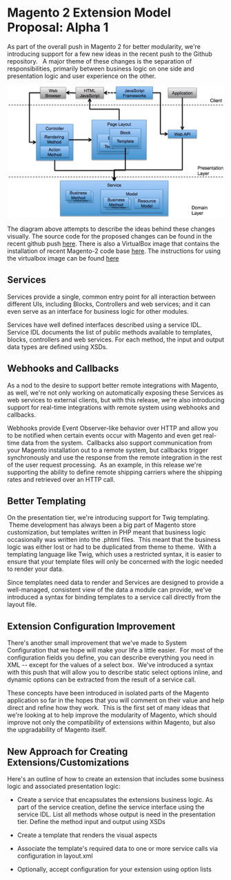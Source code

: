 Magento 2 Extension Model Proposal: Alpha 1
===========================================

As part of the overall push in Magento 2 for better modularity, we're
introducing support for a few new ideas in the recent push to the Github
repository.   A major theme of these changes is the separation of
responsibilities, primarily between business logic on one side and presentation
logic and user experience on the other.

![](</images/archExtensibility.png>)

The diagram above attempts to describe the ideas behind these changes visually. The source code for the proposed changes can be found in the recent github push [here][1]. There is also a VirtualBox image that contains the installation of recent Magento-2 code base [here][2]. The instructions for using the virtualbox image can be found [here][3]

[1]: <https://github.com/magento/magento2>
[2]: <https://ebay.box.com/s/a2k6twcsoappu4zv5lsq>
[3]: <http://praveenck.github.io/docs/vmimage/>

Services
--------

Services provide a single, common entry point for all interaction between different UIs,
including Blocks, Controllers and web services; and it can even serve as an
interface for business logic for other modules.

Services have well defined interfaces described using a service IDL. Service IDL
documents the list of public methods available to templates, blocks, controllers
and web services. For each method, the input and output data types are defined
using XSDs.

Webhooks and Callbacks
----------------------

As a nod to the desire to support better remote integrations with Magento, as
well, we're not only working on automatically exposing these Services as web
services to external clients, but with this release, we're also introducing
support for real-time integrations with remote system using webhooks and
callbacks.

Webhooks provide Event Observer-like behavior over HTTP and allow you to be
notified when certain events occur with Magento and even get real-time data from
the system.  Callbacks also support communication from your Magento installation
out to a remote system, but callbacks trigger synchronously and use the response
from the remote integration in the rest of the user request processing.  As an
example, in this release we're supporting the ability to define remote shipping
carriers where the shipping rates and retrieved over an HTTP call.

Better Templating
-----------------

On the presentation tier, we're introducing support for Twig templating.  Theme
development has always been a big part of Magento store customization, but
templates written in PHP meant that business logic occasionally was written into
the .phtml files.  This meant that the business logic was either lost or had to
be duplicated from theme to theme.  With a templating language like Twig, which
uses a restricted syntax, it is easier to ensure that your template files will
only be concerned with the logic needed to render your data.

Since templates need data to render and Services are designed to provide a
well-managed, consistent view of the data a module can provide, we've introduced
a syntax for binding templates to a service call directly from the layout file.

Extension Configuration Improvement
-----------------------------------

There's another small improvement that we've made to System Configuration that
we hope will make your life a little easier.  For most of the configuration
fields you define, you can describe everything you need in XML -- except for the
values of a select box.  We've introduced a syntax with this push that will
allow you to describe static select options inline, and dynamic options can be
extracted from the result of a service call.

These concepts have been introduced in isolated parts of the Magento application
so far in the hopes that you will comment on their value and help direct and
refine how they work.  This is the first set of many ideas that we're looking at
to help improve the modularity of Magento, which should improve not only the
compatibility of extensions within Magento, but also the upgradability of
Magento itself.

New Approach for Creating Extensions/Customizations
-----------------------------------------------

Here's an outline of how to create an extension that includes some business logic and associated presentation logic:

-   Create a service that encapsulates the extensions business logic. As part of the service creation, define the service interface using the service IDL. List all methods whose output is need in the presentation tier. Define the method input and output using XSDs

-   Create a template that renders the visual aspects

-   Associate the template's required data to one or more service calls via configuration in layout.xml

-   Optionally, accept configuration for your extension using option lists

